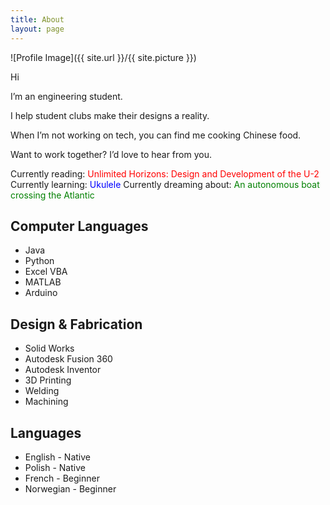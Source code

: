 ```yaml
---
title: About
layout: page
---
```

![Profile Image]({{ site.url }}/{{ site.picture }})

<p>Hi</p>
<p>I’m an engineering student.</p>
<p>I help student clubs make their designs a reality.</p>
<p>When I’m not working on tech, you can find me cooking Chinese food.</p>
<p>Want to work together? I’d love to hear from you.</p>

<p>Currently reading: <font color="red">Unlimited Horizons: Design and Development of the U-2</font>
Currently learning: <font color="blue">Ukulele</font>
Currently dreaming about: <font color="green">An autonomous boat crossing the Atlantic</font>
</p>

<h2>Computer Languages</h2>

<ul class="skill-list">
	<li>Java</li>
	<li>Python</li>
	<li>Excel VBA</li>
	<li>MATLAB</li>
	<li>Arduino</li>
</ul>

<h2>Design & Fabrication</h2>

<ul class="skill-list">
	<li>Solid Works</li>
	<li>Autodesk Fusion 360</li>
	<li>Autodesk Inventor</li>
	<li>3D Printing</li>
	<li>Welding</li>
	<li>Machining</li>
</ul>

<h2>Languages</h2>

<ul class="skill-list">
	<li>English - Native</li>
	<li>Polish - Native</li>
	<li>French - Beginner</li>
	<li>Norwegian - Beginner</li>
</ul>

